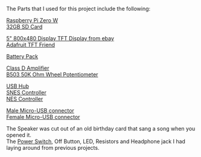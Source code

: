 The Parts that I used for this project include the following:

<a href="https://www.adafruit.com/product/3400">Raspberry Pi Zero W</a></br>
<a href="https://www.amazon.com/gp/product/B073JWXGNT/ref=oh_aui_detailpage_o05_s00?ie=UTF8&psc=1">32GB SD Card</a>

<a href="https://www.ebay.com/itm/5-inch-800-480-TFT-LCD-HD-Screen-Monitor-for-Car-Rearview-Backup-Parking-Camera/202085512100?ssPageName=STRK%3AMEBIDX%3AIT&_trksid=p2057872.m2749.l2649">5" 800x480 Display TFT Display from ebay</a></br>
<a href="https://www.adafruit.com/product/1932"> Adafruit TFT Friend</a> 

<a href="https://www.amazon.com/gp/product/B06XRVHDLM/ref=oh_aui_detailpage_o04_s00?ie=UTF8&psc=1">Battery Pack</a> 

<a href="https://www.amazon.com/gp/product/B01D4O2GI2/ref=oh_aui_detailpage_o04_s00?ie=UTF8&psc=1">Class D Amplifier</a> </br>
<a href="https://www.amazon.com/gp/product/B00O9Y6XFY/ref=oh_aui_detailpage_o05_s00?ie=UTF8&psc=1">B503 50K Ohm Wheel Potentiometer</a>

<a href="https://www.amazon.com/gp/product/B00BWF5U0M/ref=oh_aui_detailpage_o05_s00?ie=UTF8&psc=1">USB Hub</a></br>
<a href="https://www.amazon.com/gp/product/B01JYGYAX8/ref=oh_aui_detailpage_o08_s01?ie=UTF8&psc=1">SNES Controller</a></br>
<a href="https://www.amazon.com/gp/product/B075ZN1GXK/ref=oh_aui_detailpage_o08_s00?ie=UTF8&psc=1">NES Controller</a>

<a href="https://www.amazon.com/gp/product/B01L2HC4GW/ref=oh_aui_detailpage_o07_s00?ie=UTF8&psc=1">Male Micro-USB connector</a></br>
<a href="https://www.amazon.com/gp/product/B0183KF7TM/ref=oh_aui_detailpage_o07_s00?ie=UTF8&psc=1">Female Micro-USB connector</a>


The Speaker was cut out of an old birthday card that sang a song when you opened it. </br>
The <a href="https://www.sparkfun.com/products/102">Power Switch</a>, Off Button, LED, Resistors and Headphone jack I had laying around from previous projects. 
